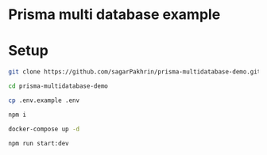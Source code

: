 # Prisma multi database example

# Setup

```bash
git clone https://github.com/sagarPakhrin/prisma-multidatabase-demo.git

cd prisma-multidatabase-demo

cp .env.example .env

npm i

docker-compose up -d

npm run start:dev

```
